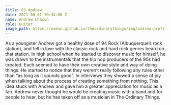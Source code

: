 ```yaml
---
title: 03 Andrew
date: 2021-08-01 19:34:00 Z
name: Andrew Chacon
role: Guitar
image_path: https://nsmsn.github.io/theordinarythings/img/andrew-profile.png
---
```


As a youngster Andrew got a healthy dose of 94 Rock (Albuquerque’s rock station), and fell in love with the classic rock and hard rock genres heard on that station. In high school when he started to discover music for himself, he was drawn to the instrumentals that the hip hop producers of the 90s had created. Each seemed to have their own creative style and way of doing things. He started to notice that they weren’t really following any rules other than “as long as it sounds good”. In interviews they showed a sense of joy when talking about the process of creating something from nothing. This idea stuck with Andrew and gave him a greater appreciation for music as a fan. Andrew never thought he would be creating music with a band and for people to hear, but he has taken off as a musician in The Ordinary Things. 
